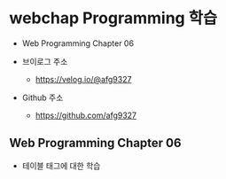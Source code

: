 # webchap Programming 학습

+ Web Programming Chapter 06

- 브이로그 주소
  - https://velog.io/@afg9327
  
- Github 주소
  - https://github.com/afg9327
  
## Web Programming Chapter 06

- 테이블 태그에 대한 학습